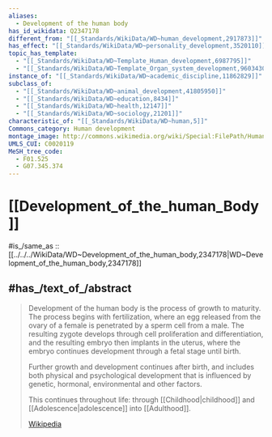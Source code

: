 ```yaml
---
aliases:
  - Development of the human body
has_id_wikidata: Q2347178
different_from: "[[_Standards/WikiData/WD~human_development,2917873]]"
has_effect: "[[_Standards/WikiData/WD~personality_development,3520110]]"
topic_has_template:
  - "[[_Standards/WikiData/WD~Template_Human_development,6987795]]"
  - "[[_Standards/WikiData/WD~Template_Organ_system_development,96034308]]"
instance_of: "[[_Standards/WikiData/WD~academic_discipline,11862829]]"
subclass_of:
  - "[[_Standards/WikiData/WD~animal_development,41805950]]"
  - "[[_Standards/WikiData/WD~education,8434]]"
  - "[[_Standards/WikiData/WD~health,12147]]"
  - "[[_Standards/WikiData/WD~sociology,21201]]"
characteristic_of: "[[_Standards/WikiData/WD~human,5]]"
Commons_category: Human development
montage_image: http://commons.wikimedia.org/wiki/Special:FilePath/Human%20development%20stages%20%28collage%29.jpg
UMLS_CUI: C0020119
MeSH_tree_code:
  - F01.525
  - G07.345.374
---
```


# [[Development_of_the_human_Body]] 

#is_/same_as :: [[../../../WikiData/WD~Development_of_the_human_body,2347178|WD~Development_of_the_human_body,2347178]] 

## #has_/text_of_/abstract 

> Development of the human body is the process of growth to maturity. 
> The process begins with fertilization, 
> where an egg released from the ovary of a female is penetrated by a sperm cell from a male. 
> The resulting zygote develops through cell proliferation and differentiation, 
> and the resulting embryo then implants in the uterus, 
> where the embryo continues development through a fetal stage until birth. 
> 
> Further growth and development continues after birth, 
> and includes both physical and psychological development 
> that is influenced by genetic, hormonal, environmental and other factors. 
> 
> This continues throughout life: through [[Childhood|childhood]] and [[Adolescence|adolescence]] into [[Adulthood]].
>
> [Wikipedia](https://en.wikipedia.org/wiki/Development%20of%20the%20human%20body) 


